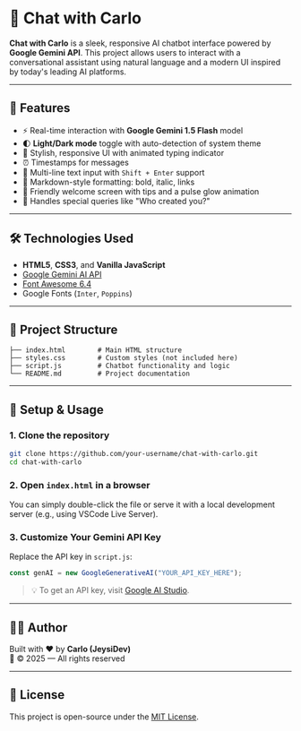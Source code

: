 # 🤖 Chat with Carlo

**Chat with Carlo** is a sleek, responsive AI chatbot interface powered by **Google Gemini API**. This project allows users to interact with a conversational assistant using natural language and a modern UI inspired by today's leading AI platforms.

---

## 🚀 Features

- ⚡ Real-time interaction with **Google Gemini 1.5 Flash** model  
- 🌓 **Light/Dark mode** toggle with auto-detection of system theme  
- 🎨 Stylish, responsive UI with animated typing indicator  
- ⏰ Timestamps for messages  
- 💬 Multi-line text input with `Shift + Enter` support  
- 📄 Markdown-style formatting: bold, italic, links  
- 🎉 Friendly welcome screen with tips and a pulse glow animation  
- 🧠 Handles special queries like "Who created you?"

---

## 🛠️ Technologies Used

- **HTML5**, **CSS3**, and **Vanilla JavaScript**
- [Google Gemini AI API](https://ai.google.dev/)
- [Font Awesome 6.4](https://fontawesome.com/)
- Google Fonts (`Inter`, `Poppins`)

---

## 📂 Project Structure

```
├── index.html        # Main HTML structure
├── styles.css        # Custom styles (not included here)
├── script.js         # Chatbot functionality and logic
└── README.md         # Project documentation
```

---

## 🔧 Setup & Usage

### 1. Clone the repository

```bash
git clone https://github.com/your-username/chat-with-carlo.git
cd chat-with-carlo
```

### 2. Open `index.html` in a browser

You can simply double-click the file or serve it with a local development server (e.g., using VSCode Live Server).

### 3. Customize Your Gemini API Key

Replace the API key in `script.js`:

```js
const genAI = new GoogleGenerativeAI("YOUR_API_KEY_HERE");
```

> 💡 To get an API key, visit [Google AI Studio](https://ai.google.dev/).

---



## 🧑‍💻 Author

Built with ❤️ by **Carlo (JeysiDev)**  
📅 © 2025 — All rights reserved

---

## 📃 License

This project is open-source under the [MIT License](LICENSE).